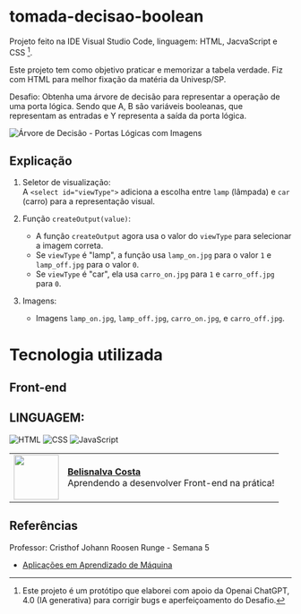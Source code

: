 # tomada-decisao-boolean

Projeto feito na IDE Visual Studio Code, linguagem: HTML, JacvaScript e CSS [^1].

Este projeto tem como objetivo praticar e memorizar a tabela verdade. Fiz com HTML para melhor fixação da matéria da Univesp/SP.

Desafio: Obtenha uma árvore de decisão para representar a operação de uma porta lógica. Sendo que A, B são variáveis booleanas, 
que representam as entradas e Y representa a saída da porta lógica.

![Árvore de Decisão - Portas Lógicas com Imagens](https://github.com/user-attachments/assets/0b824f89-f654-4d94-a008-8d7a95fe2415)

## Explicação

1. Seletor de visualização:  
   A `<select id="viewType">` adiciona a escolha entre `lamp` (lâmpada) e `car` (carro) para a representação visual.

2. Função `createOutput(value)`:  
   - A função `createOutput` agora usa o valor do `viewType` para selecionar a imagem correta.
   - Se `viewType` é "lamp", a função usa `lamp_on.jpg` para o valor `1` e `lamp_off.jpg` para o valor `0`.
   - Se `viewType` é "car", ela usa `carro_on.jpg` para `1` e `carro_off.jpg` para `0`.

3. Imagens:  
   - Imagens `lamp_on.jpg`, `lamp_off.jpg`, `carro_on.jpg`, e `carro_off.jpg`.

# Tecnologia  utilizada

## Front-end

## LINGUAGEM:

![HTML](https://img.shields.io/badge/HTML-000?style=for-the-badge&logo=html5&logoColor=30A3DC)
![CSS](https://img.shields.io/badge/CSS-000?style=for-the-badge&logo=css3&logoColor=E94D5F)
![JavaScript](https://img.shields.io/badge/JavaScript-000?style=for-the-badge&logo=javascript&logoColor=30A3DC)

  <table>
  <tr>
    <td>
      <img width="80px" align="center" src="https://avatars.githubusercontent.com/BelisnalvaCosta"/>
    </td>
    <td align="left">
      <a href="https://github.com/BelisnalvaCosta">
        <span><b>Belisnalva Costa</b></span>
      </a>
      <br>
      <span>Aprendendo a desenvolver Front-end na prática!</span>
    </td>
  </tr>
</table>

## Referências
Professor: Cristhof Johann Roosen Runge - Semana 5

- [Aplicações em Aprendizado de Máquina](https://ava.univesp.br/ultra/courses/_13240_1/cl/outline)

[^1]: Este projeto é um protótipo que elaborei com apoio da Openai ChatGPT, 4.0 (IA generativa) para corrigir bugs e aperfeiçoamento do Desafio.
